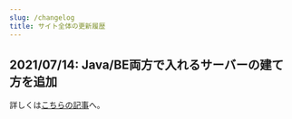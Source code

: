 ```yaml
---
slug: /changelog
title: サイト全体の更新履歴
---
```


## 2021/07/14: Java/BE両方で入れるサーバーの建て方を追加

詳しくは[こちらの記事](/minecraft-je/server/jebe/)へ。
